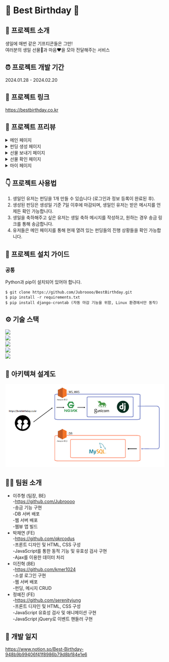 # 🎂 Best Birthday 🎂

## 👋 프로젝트 소개

생일에 매번 같은 기프티콘들은 그만!<br>
여러분의 생일 선물🎁과 마음❤️을 모아 전달해주는 서비스

## ⏰ 프로젝트 개발 기간
2024.01.28 - 2024.02.20

## 🔗 프로젝트 링크

<https://bestbirthday.co.kr>

## 👀 프로젝트 프리뷰
<details>
<summary>메인 페이지</summary>
<div markdown="1">
<img src="./README_img/main.png" width="300" height="650">
</div>
</details>

<details>
<summary>펀딩 생성 페이지</summary>
<div markdown="1">
<img src="./README_img/fundingcreate.png" width="300" height="650">
</div>
</details>

<details>
<summary>선물 보내기 페이지</summary>
<div markdown="1">
<img src="./README_img/presentpage.png" width="300" height="650">
</div>
</details>

<details>
<summary>선물 확인 페이지</summary>
<div markdown="1">
<img src="./README_img/resultmodal.png" width="300" height="650">
<img src="./README_img/resultstart.png" width="300" height="650">
</div>
</details>

<details>
<summary>마이 페이지</summary>
<div markdown="1">
<img src="./README_img/mypage.png" width="300" height="650">
</div>
</details>

## 👇 프로젝트 사용법
1. 생일인 유저는 펀딩을 1개 만들 수 있습니다 (로그인과 정보 등록이 완료된 후).
2. 생성된 펀딩은 생성일 기준 7일 이후에 마감되며, 생일인 유저는 받은 메시지를 언제든 확인 가능합니다.
3. 생일을 축하해주고 싶은 유저는 생일 축하 메시지를 작성하고, 원하는 경우 송금 링크를 통해 송금합니다.
4. 유저들은 메인 페이지를 통해 현재 열려 있는 펀딩들의 진행 상황들을 확인 가능합니다.

## 📖 프로젝트 설치 가이드
### 공통
Python과 pip이 설치되어 있어야 합니다.
```
$ git clone https://github.com/Jubroooo/BestBirthday.git
$ pip install -r requirements.txt
$ pip install django-crontab (자동 마감 기능을 위함, Linux 환경에서만 동작)
```

## ⚙️ 기술 스택
<img src="https://img.shields.io/badge/Django-white?style=flat-square&logo=Django&logoColor=092E20" /><br>
<img src="https://img.shields.io/badge/HTML5-white?style=flat-square&logo=html5&logoColor=092E20" /><br>
<img src="https://img.shields.io/badge/CSS3-white?style=flat-square&logo=css3&logoColor=092E20" /><br>
<img src="https://img.shields.io/badge/JavaScript-white?style=flat-square&logo=JavaScript&logoColor=092E20" /><br>
<img src="https://img.shields.io/badge/Python-white?style=flat-square&logo=Python&logoColor=092E20" /><br>

## 📑 아키텍쳐 설계도
<img src="./README_img/architecture.png">

## 🧑‍💻 팀원 소개
- 이주형 (팀장, BE)<br>
    -https://github.com/Jubroooo<br>
    -송금 기능 구현<br>
    -DB 서버 배포<br>
    -웹 서버 배포<br>
    -웹뷰 앱 빌드<br>
- 박채연 (FE)<br>
    -https://github.com/qkrcodus<br>
    -프론트 디자인 및 HTML, CSS 구성 <br>
    -JavaScript를 통한 동적 기능 및 유효성 검사 구현<br>
    -Ajax를 이용한 데이터 처리<br>
- 이진혁 (BE)<br>
    -https://github.com/kmer1024<br>
    -소셜 로그인 구현<br>
    -웹 서버 배포<br>
    -펀딩, 메시지 CRUD<br>
- 정예진 (FE)<br>
    -https://github.com/serenityjung<br>
    -프론트 디자인 및 HTML, CSS 구성<br>
    -JavaScript 유효성 검사 및 애니메이션 구현<br>
    -JavaScript jQuery로 이벤트 핸들러 구현<br>

## 📓 개발 일지
<https://www.notion.so/Best-Birthday-948b9b99406f41f8986b79d8bf84e1e6>


